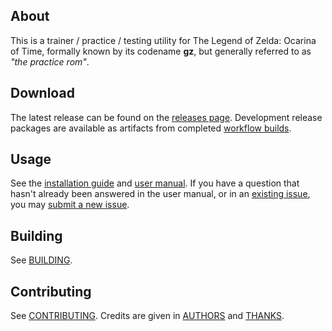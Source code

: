 ## About
This is a trainer / practice / testing utility for The Legend of Zelda: Ocarina
of Time, formally known by its codename **gz**, but generally referred to as
_"the practice rom"_.

## Download
The latest release can be found on the
[releases page](https://github.com/glankk/gz/releases). Development release
packages are available as artifacts from completed
[workflow builds](https://github.com/glankk/gz/actions/workflows/build-release.yml?branch=master&status=success).

## Usage
See the
[installation guide](https://github.com/glankk/gz/blob/master/INSTALL.md) and
[user manual](https://github.com/glankk/gz/blob/master/USAGE.md).
If you have a question that hasn't already been answered in the user manual, or
in an [existing issue](https://github.com/glankk/gz/issues), you may
[submit a new issue](https://github.com/glankk/gz/issues/new).

## Building
See [BUILDING](https://github.com/glankk/gz/blob/master/BUILDING.md).

## Contributing
See [CONTRIBUTING](https://github.com/glankk/gz/blob/master/CONTRIBUTING.md).
Credits are given in
[AUTHORS](https://github.com/glankk/gz/blob/master/AUTHORS) and
[THANKS](https://github.com/glankk/gz/blob/master/THANKS).
